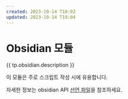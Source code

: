 ```yaml
---
created: 2023-10-14 T18:02
updated: 2023-10-14 T19:04
---
```

# Obsidian 모듈

{{ tp.obsidian.description }}

이 모듈은 주로 스크립트 작성 시에 유용합니다.

자세한 정보는 obsidian API [선언 파일](https://github.com/obsidianmd/obsidian-api/blob/master/obsidian.d.ts)을 참조하세요.